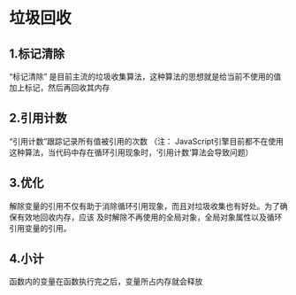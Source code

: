 
# 垃圾回收

## 1.标记清除
“标记清除” 是目前主流的垃圾收集算法，这种算法的思想就是给当前不使用的值加上标记，然后再回收其内存
## 2.引用计数
“引用计数”跟踪记录所有值被引用的次数
（注： JavaScript引擎目前都不在使用这种算法，当代码中存在循环引用现象时，‘引用计数’算法会导致问题）

## 3.优化
解除变量的引用不仅有助于消除循环引用现象，而且对垃圾收集也有好处。为了确保有效地回收内存，应该
及时解除不再使用的全局对象，全局对象属性以及循环引用变量的引用。

## 4.小计
函数内的变量在函数执行完之后，变量所占内存就会释放
